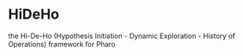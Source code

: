 # HiDeHo
the Hi-De-Ho (Hypothesis Initiation - Dynamic Exploration - History of Operations) framework for Pharo

